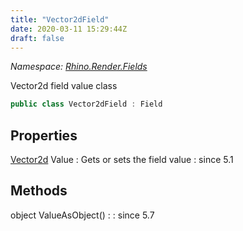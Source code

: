 ```yaml
---
title: "Vector2dField"
date: 2020-03-11 15:29:44Z
draft: false
---
```


*Namespace: [Rhino.Render.Fields](../)*

Vector2d field value class
```cs
public class Vector2dField : Field
```
## Properties

[Vector2d](/rhinocommon/rhino/geometry/vector2d/) Value
: Gets or sets the field value
: since 5.1
## Methods

object ValueAsObject()
: 
: since 5.7
